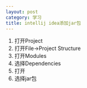 ```yaml
---
layout: post
category: 学习 
title: intellij idea添加jar包
---
```


1. 打开Project
2. 打开File->Project Structure
3. 打开Modules
4. 选择Dependencies
5. 打开<Moduel Source>
6. 选择jar包